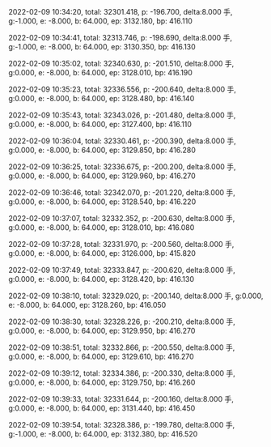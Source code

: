 2022-02-09 10:34:20, total: 32301.418, p: -196.700, delta:8.000 手, g:-1.000, e: -8.000, b: 64.000, ep: 3132.180, bp: 416.110

2022-02-09 10:34:41, total: 32313.746, p: -198.690, delta:8.000 手, g:-1.000, e: -8.000, b: 64.000, ep: 3130.350, bp: 416.130

2022-02-09 10:35:02, total: 32340.630, p: -201.510, delta:8.000 手, g:0.000, e: -8.000, b: 64.000, ep: 3128.010, bp: 416.190

2022-02-09 10:35:23, total: 32336.556, p: -200.640, delta:8.000 手, g:0.000, e: -8.000, b: 64.000, ep: 3128.480, bp: 416.140

2022-02-09 10:35:43, total: 32343.026, p: -201.480, delta:8.000 手, g:0.000, e: -8.000, b: 64.000, ep: 3127.400, bp: 416.110

2022-02-09 10:36:04, total: 32330.461, p: -200.390, delta:8.000 手, g:0.000, e: -8.000, b: 64.000, ep: 3129.850, bp: 416.280

2022-02-09 10:36:25, total: 32336.675, p: -200.200, delta:8.000 手, g:0.000, e: -8.000, b: 64.000, ep: 3129.960, bp: 416.270

2022-02-09 10:36:46, total: 32342.070, p: -201.220, delta:8.000 手, g:0.000, e: -8.000, b: 64.000, ep: 3128.540, bp: 416.220

2022-02-09 10:37:07, total: 32332.352, p: -200.630, delta:8.000 手, g:0.000, e: -8.000, b: 64.000, ep: 3128.010, bp: 416.080

2022-02-09 10:37:28, total: 32331.970, p: -200.560, delta:8.000 手, g:0.000, e: -8.000, b: 64.000, ep: 3126.000, bp: 415.820

2022-02-09 10:37:49, total: 32333.847, p: -200.620, delta:8.000 手, g:0.000, e: -8.000, b: 64.000, ep: 3128.420, bp: 416.130

2022-02-09 10:38:10, total: 32329.020, p: -200.140, delta:8.000 手, g:0.000, e: -8.000, b: 64.000, ep: 3128.260, bp: 416.050

2022-02-09 10:38:30, total: 32328.226, p: -200.210, delta:8.000 手, g:0.000, e: -8.000, b: 64.000, ep: 3129.950, bp: 416.270

2022-02-09 10:38:51, total: 32332.866, p: -200.550, delta:8.000 手, g:0.000, e: -8.000, b: 64.000, ep: 3129.610, bp: 416.270

2022-02-09 10:39:12, total: 32334.386, p: -200.330, delta:8.000 手, g:0.000, e: -8.000, b: 64.000, ep: 3129.750, bp: 416.260

2022-02-09 10:39:33, total: 32331.644, p: -200.160, delta:8.000 手, g:0.000, e: -8.000, b: 64.000, ep: 3131.440, bp: 416.450

2022-02-09 10:39:54, total: 32328.386, p: -199.780, delta:8.000 手, g:-1.000, e: -8.000, b: 64.000, ep: 3132.380, bp: 416.520